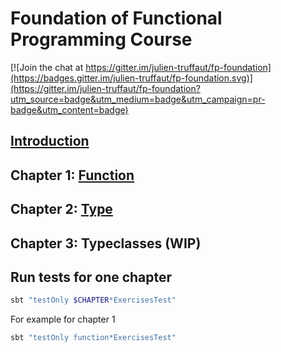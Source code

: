 # Foundation of Functional Programming Course

[![Join the chat at https://gitter.im/julien-truffaut/fp-foundation](https://badges.gitter.im/julien-truffaut/fp-foundation.svg)](https://gitter.im/julien-truffaut/fp-foundation?utm_source=badge&utm_medium=badge&utm_campaign=pr-badge&utm_content=badge)


## [Introduction](https://julien-truffaut.github.io/fp-foundation/index.html#1)

## Chapter 1: [Function](https://julien-truffaut.github.io/fp-foundation/Function#1)

## Chapter 2: [Type](https://julien-truffaut.github.io/fp-foundation/Type#1)

## Chapter 3: Typeclasses (WIP)

## Run tests for one chapter

```bash
sbt "testOnly $CHAPTER*ExercisesTest"
```

For example for chapter 1

```bash
sbt "testOnly function*ExercisesTest"
```